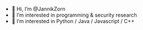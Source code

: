 - 👋 Hi, I’m @JannikZorn
- 👀 I’m interested in programming & security research
- 🌱 I’m interested in Python / Java / Javascript / C++
<!--
JannikZorn/JannikZorn is a ✨ special ✨ repository because its `README.md` (this file) appears on your GitHub profile.
You can click the Preview link to take a look at your changes.
--->
